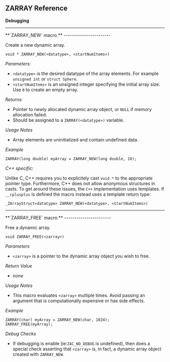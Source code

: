ZARRAY Reference
---------------------------

**Debugging**

<hr></hr>
**`ZARRAY_NEW` macro.**
-----------------------

Create a new dynamic array.

    void * ZARRAY_NEW(<datatype>, <startNumItems>)

*Parameters:*

  - `<datatype>` is the desired datatype of the array elements.  For example `unsigned int` or `struct Sphere`. 
  - `<startNumItems>` is an unsigned integer specifying the initial array size.  Use `0` to create an empty array.

*Returns:*

  - Pointer to newly allocated dynamic array object, or `NULL` if memory allocation failed.
  - Should be assigned to a `ZARRAY(<datatype>)` variable.

*Usage Notes*

  - Array elements are uninitialized and contain undefined data.

*Example*

    ZARRAY(long double) myArray = ZARRAY_NEW(long double, 10);
    
*C++ specific:*

Unlike C, C++ requires you to explicitely cast `void *` to the appropriate pointer type.  Furthermore, C++ does not allow anonymous structures in casts.  To get around these issues, the `C++` implementation uses templates.  If `__cplusplus` is
defined the macro instead uses a template return type:

    _ZArrayStruct<datatype> ZARRAY_NEW(<datatype>, <startNumItems>)

<hr></hr>
**`ZARRAY_FREE` macro.**
-----------------------

Free a dynamic array.

    void ZARRAY_FREE(<zarray>)
    
*Parameters*

  - `<zarray>` is a pointer to the dynamic array object you wish to free.

*Return Value*

  - *none*

*Usage Notes*

  - This macro evaluates `<zarray>` multiple times.  Avoid passing an argument that is computationally expensive or has side effects.

*Example*

    ZARRAY(char) myArray = ZARRAY_NEW(char, 1024);
    ZARRAY_FREE(myArray);
 
*Debug Checks*

  - If debugging is enable (ie:`Z4C_NO_DEBUG` is undefined), then does a special check asserting that `<zarray>` is, in fact, a dynamic array object created with `ZARRAY_NEW`.
